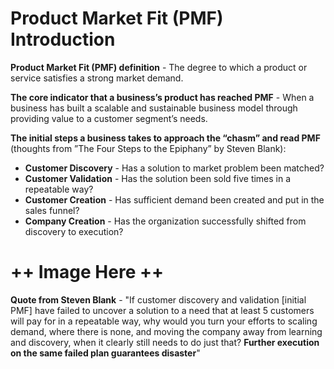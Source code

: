 # Product Market Fit (PMF) Introduction

**Product Market Fit (PMF) definition** - The degree to which a product or service satisfies a strong market demand.

**The core indicator that a business’s product has reached PMF** - When a business has built a scalable and sustainable business model through providing value to a customer segment’s needs.

**The initial steps a business takes to approach the “chasm” and read PMF** (thoughts from ”The Four Steps to the Epiphany” by Steven Blank):
- **Customer Discovery** - Has a solution to market problem been matched?
- **Customer Validation** - Has the solution been sold five times in a repeatable way?
- **Customer Creation** - Has sufficient demand been created and put in the sales funnel?
- **Company Creation** - Has the organization successfully shifted from discovery to execution?

# ++ Image Here ++

**Quote from Steven Blank** - "If customer discovery and validation [initial PMF] have failed to uncover a solution to a need that at least 5 customers will pay for in a repeatable way, why would you turn your efforts to scaling demand, where there is none, and moving the company away from learning and discovery, when it clearly still needs to do just that? **Further execution on the same failed plan guarantees disaster**"